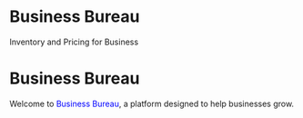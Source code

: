 # Business Bureau

Inventory and Pricing for Business

# Business Bureau

Welcome to <span style="color: blue;">Business Bureau</span>, a platform designed to help businesses grow.
